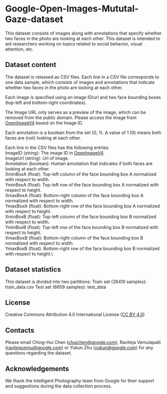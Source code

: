 # Google-Open-Images-Mututal-Gaze-dataset
This dataset consists of images along with annotations that specify whether two faces in the photo are looking at each other. This dataset is intended to aid researchers working on topics related to social behavior, visual attention, etc.

## Dataset content
The dataset is released as CSV files. Each line in a CSV file corresponds to one data sample, which consists of images and annotations that indicate whether two faces in the photo are looking at each other.

Each image is specified using an image ID/url and two face bounding boxes (top-left and bottom-right coordinates).

The Image URL only serves as a preview of the image, which can be removed from the public domain. Please access the image from [OpenImageV4](https://storage.googleapis.com/openimages/web/download_v4.html) based on the Image ID.

Each annotation is a boolean from the set {0, 1}. A value of 1 (0) means both faces are (not) looking at each other. 

Each line in the CSV files has the following entries:\
ImageID (string): The image ID in [OpenImageV4](https://storage.googleapis.com/openimages/web/download_v4.html).\
ImageUrl (string): Url of image.\
Annotation (boolean): Human annotation that indicates if both faces are looking at each other.\
XminBoxA (float): Top-left column of the face bounding box A normalized with respect to width.\
YminBoxA (float): Top-left row of the face bounding box A normalized with respect to height.\
XmaxBoxA (float): Bottom-right column of the face bounding box A normalized with respect to width.\
YmaxBoxA (float): Bottom-right row of the face bounding box A normalized with respect to height.\
XminBoxB (float): Top-left column of the face bounding box B normalized with respect to width.\
YminBoxB (float): Top-left row of the face bounding box B normalized with respect to height.\
XmaxBoxB (float): Bottom-right column of the face bounding box B normalized with respect to width.\
YmaxBoxB (float): Bottom-right row of the face bounding box B normalized with respect to height.\

## Dataset statistics
This dataset is divided into two partitions:
Train set (26410 samples):  train_data.csv 
Test set (6659 samples):  test_data

## License
Creative Commons Attribution 4.0 International License ([CC BY 4.0](https://creativecommons.org/licenses/by/4.0/))

## Contacts
Please email Ching-Hui Chen ([chuichen@google.com](mailto:chuichen@google.com)), Raviteja Vemulapalli ([ravitejavemu@google.com](mailto:ravitejavemu@google.com)) or Yukun Zhu ([yukun@google.com](mailto:yukun@google.com)) for any questions regarding the dataset.

## Acknowledgements
We thank the Intelligent Photography team from Google for their support and suggestions during the data collection process.
